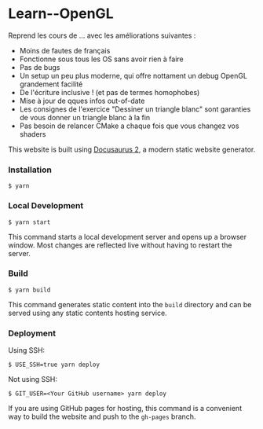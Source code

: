 # Learn--OpenGL

Reprend les cours de ... avec les améliorations suivantes :

- Moins de fautes de français
- Fonctionne sous tous les OS sans avoir rien à faire
- Pas de bugs
- Un setup un peu plus moderne, qui offre nottament un debug OpenGL grandement facilité
- De l'écriture inclusive ! (et pas de termes homophobes)
- Mise à jour de qques infos out-of-date
- Les consignes de l'exercice "Dessiner un triangle blanc" sont garanties de vous donner un triangle blanc à la fin
- Pas besoin de relancer CMake a chaque fois que vous changez vos shaders

This website is built using [Docusaurus 2](https://docusaurus.io/), a modern static website generator.

### Installation

```
$ yarn
```

### Local Development

```
$ yarn start
```

This command starts a local development server and opens up a browser window. Most changes are reflected live without having to restart the server.

### Build

```
$ yarn build
```

This command generates static content into the `build` directory and can be served using any static contents hosting service.

### Deployment

Using SSH:

```
$ USE_SSH=true yarn deploy
```

Not using SSH:

```
$ GIT_USER=<Your GitHub username> yarn deploy
```

If you are using GitHub pages for hosting, this command is a convenient way to build the website and push to the `gh-pages` branch.
